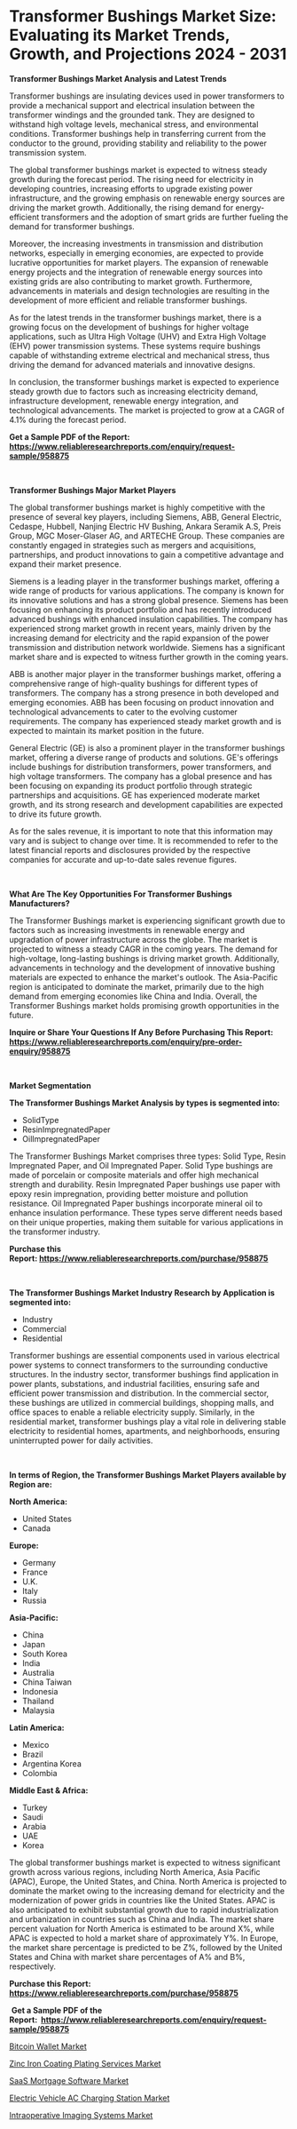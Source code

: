<p><h1>Transformer Bushings Market Size: Evaluating its Market Trends, Growth, and Projections 2024 - 2031</h1></p><p><strong>Transformer Bushings Market Analysis and Latest Trends</strong></p>
<p><p>Transformer bushings are insulating devices used in power transformers to provide a mechanical support and electrical insulation between the transformer windings and the grounded tank. They are designed to withstand high voltage levels, mechanical stress, and environmental conditions. Transformer bushings help in transferring current from the conductor to the ground, providing stability and reliability to the power transmission system.</p><p>The global transformer bushings market is expected to witness steady growth during the forecast period. The rising need for electricity in developing countries, increasing efforts to upgrade existing power infrastructure, and the growing emphasis on renewable energy sources are driving the market growth. Additionally, the rising demand for energy-efficient transformers and the adoption of smart grids are further fueling the demand for transformer bushings.</p><p>Moreover, the increasing investments in transmission and distribution networks, especially in emerging economies, are expected to provide lucrative opportunities for market players. The expansion of renewable energy projects and the integration of renewable energy sources into existing grids are also contributing to market growth. Furthermore, advancements in materials and design technologies are resulting in the development of more efficient and reliable transformer bushings.</p><p>As for the latest trends in the transformer bushings market, there is a growing focus on the development of bushings for higher voltage applications, such as Ultra High Voltage (UHV) and Extra High Voltage (EHV) power transmission systems. These systems require bushings capable of withstanding extreme electrical and mechanical stress, thus driving the demand for advanced materials and innovative designs.</p><p>In conclusion, the transformer bushings market is expected to experience steady growth due to factors such as increasing electricity demand, infrastructure development, renewable energy integration, and technological advancements. The market is projected to grow at a CAGR of 4.1% during the forecast period.</p></p>
<p><strong>Get a Sample PDF of the Report:&nbsp; <a href="https://www.reliableresearchreports.com/enquiry/request-sample/958875">https://www.reliableresearchreports.com/enquiry/request-sample/958875</a></strong></p>
<p>&nbsp;</p>
<p><strong>Transformer Bushings Major Market Players</strong></p>
<p><p>The global transformer bushings market is highly competitive with the presence of several key players, including Siemens, ABB, General Electric, Cedaspe, Hubbell, Nanjing Electric HV Bushing, Ankara Seramik A.S, Preis Group, MGC Moser-Glaser AG, and ARTECHE Group. These companies are constantly engaged in strategies such as mergers and acquisitions, partnerships, and product innovations to gain a competitive advantage and expand their market presence.</p><p>Siemens is a leading player in the transformer bushings market, offering a wide range of products for various applications. The company is known for its innovative solutions and has a strong global presence. Siemens has been focusing on enhancing its product portfolio and has recently introduced advanced bushings with enhanced insulation capabilities. The company has experienced strong market growth in recent years, mainly driven by the increasing demand for electricity and the rapid expansion of the power transmission and distribution network worldwide. Siemens has a significant market share and is expected to witness further growth in the coming years.</p><p>ABB is another major player in the transformer bushings market, offering a comprehensive range of high-quality bushings for different types of transformers. The company has a strong presence in both developed and emerging economies. ABB has been focusing on product innovation and technological advancements to cater to the evolving customer requirements. The company has experienced steady market growth and is expected to maintain its market position in the future.</p><p>General Electric (GE) is also a prominent player in the transformer bushings market, offering a diverse range of products and solutions. GE's offerings include bushings for distribution transformers, power transformers, and high voltage transformers. The company has a global presence and has been focusing on expanding its product portfolio through strategic partnerships and acquisitions. GE has experienced moderate market growth, and its strong research and development capabilities are expected to drive its future growth.</p><p>As for the sales revenue, it is important to note that this information may vary and is subject to change over time. It is recommended to refer to the latest financial reports and disclosures provided by the respective companies for accurate and up-to-date sales revenue figures.</p></p>
<p>&nbsp;</p>
<p><strong>What Are The Key Opportunities For Transformer Bushings Manufacturers?</strong></p>
<p><p>The Transformer Bushings market is experiencing significant growth due to factors such as increasing investments in renewable energy and upgradation of power infrastructure across the globe. The market is projected to witness a steady CAGR in the coming years. The demand for high-voltage, long-lasting bushings is driving market growth. Additionally, advancements in technology and the development of innovative bushing materials are expected to enhance the market's outlook. The Asia-Pacific region is anticipated to dominate the market, primarily due to the high demand from emerging economies like China and India. Overall, the Transformer Bushings market holds promising growth opportunities in the future.</p></p>
<p><strong>Inquire or Share Your Questions If Any Before Purchasing This Report: <a href="https://www.reliableresearchreports.com/enquiry/pre-order-enquiry/958875">https://www.reliableresearchreports.com/enquiry/pre-order-enquiry/958875</a></strong></p>
<p>&nbsp;</p>
<p><strong>Market Segmentation</strong></p>
<p><strong>The Transformer Bushings Market Analysis by types is segmented into:</strong></p>
<p><ul><li>SolidType</li><li>ResinImpregnatedPaper</li><li>OilImpregnatedPaper</li></ul></p>
<p><p>The Transformer Bushings Market comprises three types: Solid Type, Resin Impregnated Paper, and Oil Impregnated Paper. Solid Type bushings are made of porcelain or composite materials and offer high mechanical strength and durability. Resin Impregnated Paper bushings use paper with epoxy resin impregnation, providing better moisture and pollution resistance. Oil Impregnated Paper bushings incorporate mineral oil to enhance insulation performance. These types serve different needs based on their unique properties, making them suitable for various applications in the transformer industry.</p></p>
<p><strong>Purchase this Report:&nbsp;<a href="https://www.reliableresearchreports.com/purchase/958875">https://www.reliableresearchreports.com/purchase/958875</a></strong></p>
<p>&nbsp;</p>
<p><strong>The Transformer Bushings Market Industry Research by Application is segmented into:</strong></p>
<p><ul><li>Industry</li><li>Commercial</li><li>Residential</li></ul></p>
<p><p>Transformer bushings are essential components used in various electrical power systems to connect transformers to the surrounding conductive structures. In the industry sector, transformer bushings find application in power plants, substations, and industrial facilities, ensuring safe and efficient power transmission and distribution. In the commercial sector, these bushings are utilized in commercial buildings, shopping malls, and office spaces to enable a reliable electricity supply. Similarly, in the residential market, transformer bushings play a vital role in delivering stable electricity to residential homes, apartments, and neighborhoods, ensuring uninterrupted power for daily activities.</p></p>
<p>&nbsp;</p>
<p><strong>In terms of Region, the Transformer Bushings Market Players available by Region are:</strong></p>
<p>
    <p> <strong> North America: </strong>
        <ul>
            <li>United States</li>
            <li>Canada</li>
        </ul>
        </p> 
    <p> <strong> Europe: </strong>
        <ul>
            <li>Germany</li>
            <li>France</li>
            <li>U.K.</li>
            <li>Italy</li>
            <li>Russia</li>
        </ul>
        </p> 
    <p> <strong> Asia-Pacific: </strong>
        <ul>
            <li>China</li>
            <li>Japan</li>
            <li>South Korea</li>
            <li>India</li>
            <li>Australia</li>
            <li>China Taiwan</li>
            <li>Indonesia</li>
            <li>Thailand</li>
            <li>Malaysia</li>
        </ul>
        </p> 
    <p> <strong> Latin America: </strong>
        <ul>
            <li>Mexico</li>
            <li>Brazil</li>
            <li>Argentina Korea</li>
            <li>Colombia</li>
        </ul>
        </p> 
    <p> <strong> Middle East & Africa: </strong>
        <ul>
            <li>Turkey</li>
            <li>Saudi</li>
            <li>Arabia</li>
            <li>UAE</li>
            <li>Korea</li>
        </ul>
    </p>
    </p>
<p><p>The global transformer bushings market is expected to witness significant growth across various regions, including North America, Asia Pacific (APAC), Europe, the United States, and China. North America is projected to dominate the market owing to the increasing demand for electricity and the modernization of power grids in countries like the United States. APAC is also anticipated to exhibit substantial growth due to rapid industrialization and urbanization in countries such as China and India. The market share percent valuation for North America is estimated to be around X%, while APAC is expected to hold a market share of approximately Y%. In Europe, the market share percentage is predicted to be Z%, followed by the United States and China with market share percentages of A% and B%, respectively.</p></p>
<p><strong>Purchase this Report: <a href="https://www.reliableresearchreports.com/purchase/958875">https://www.reliableresearchreports.com/purchase/958875</a></strong></p>
<p>&nbsp;<strong>Get a Sample PDF of the Report:&nbsp;&nbsp;<a href="https://www.reliableresearchreports.com/enquiry/request-sample/958875">https://www.reliableresearchreports.com/enquiry/request-sample/958875</a></strong></p>
<p><strong></strong></p>
<p><p><a href="https://medium.com/@bradomar67436/bitcoin-wallet-market-outlook-industry-overview-and-forecast-2023-to-2030-37ea4217c335">Bitcoin Wallet Market</a></p><p><a href="https://medium.com/@bradomar67436/zinc-iron-coating-plating-services-market-comprehensive-assessment-by-type-application-and-2e4dae090a95">Zinc Iron Coating Plating Services Market</a></p><p><a href="https://medium.com/@bradomar67436/decoding-saas-mortgage-software-market-metrics-market-share-trends-and-growth-patterns-945060fe7154">SaaS Mortgage Software Market</a></p><p><a href="https://medium.com/@bradomar67436/electric-vehicle-ac-charging-station-market-the-key-to-successful-business-strategy-forecast-till-68dd44ae9d85">Electric Vehicle AC Charging Station Market</a></p><p><a href="https://medium.com/@bradomar67436/intraoperative-imaging-systems-market-furnishes-information-on-market-share-market-trends-and-624f3c192990">Intraoperative Imaging Systems Market</a></p></p>